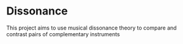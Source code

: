 # Dissonance
This project aims to use musical dissonance theory to compare and contrast pairs of complementary instruments
